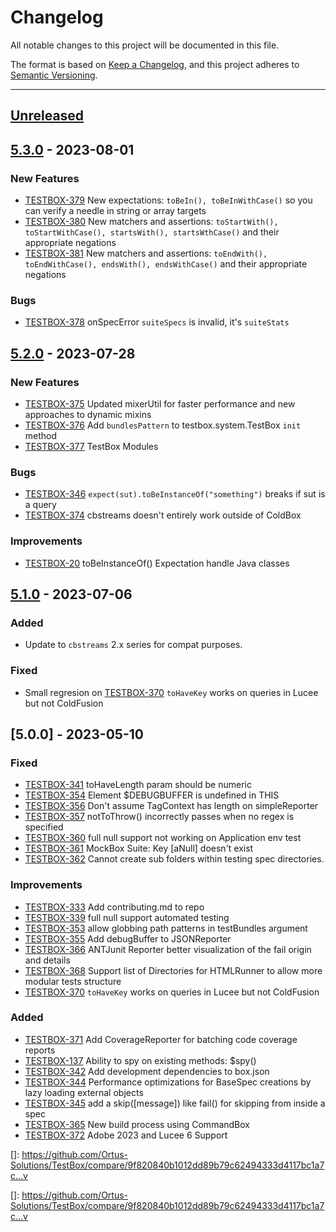# Changelog

All notable changes to this project will be documented in this file.

The format is based on [Keep a Changelog](https://keepachangelog.com/en/1.0.0/),
and this project adheres to [Semantic Versioning](https://semver.org/spec/v2.0.0.html).

* * *

## [Unreleased]

## [5.3.0] - 2023-08-01

### New Features

- [TESTBOX-379](https://ortussolutions.atlassian.net/browse/TESTBOX-379) New expectations: `toBeIn(), toBeInWithCase()` so you can verify a needle in string or array targets
- [TESTBOX-380](https://ortussolutions.atlassian.net/browse/TESTBOX-380) New matchers and assertions: `toStartWith(), toStartWithCase(), startsWith(), startsWthCase()` and their appropriate negations
- [TESTBOX-381](https://ortussolutions.atlassian.net/browse/TESTBOX-381) New matchers and assertions: `toEndWith(), toEndWithCase(), endsWith(), endsWithCase()` and their appropriate negations

### Bugs

- [TESTBOX-378](https://ortussolutions.atlassian.net/browse/TESTBOX-378) onSpecError `suiteSpecs` is invalid, it's `suiteStats`

## [5.2.0] - 2023-07-28

### New Features

- [TESTBOX-375](https://ortussolutions.atlassian.net/browse/TESTBOX-375) Updated mixerUtil for faster performance and new approaches to dynamic mixins
- [TESTBOX-376](https://ortussolutions.atlassian.net/browse/TESTBOX-376) Add `bundlesPattern` to testbox.system.TestBox `init` method
- [TESTBOX-377](https://ortussolutions.atlassian.net/browse/TESTBOX-377) TestBox Modules

### Bugs

- [TESTBOX-346](https://ortussolutions.atlassian.net/browse/TESTBOX-346) `expect(sut).toBeInstanceOf("something")` breaks if sut is a query
- [TESTBOX-374](https://ortussolutions.atlassian.net/browse/TESTBOX-374) cbstreams doesn't entirely work outside of ColdBox

### Improvements

- [TESTBOX-20](https://ortussolutions.atlassian.net/browse/TESTBOX-20) toBeInstanceOf() Expectation handle Java classes

## [5.1.0] - 2023-07-06

### Added

- Update to `cbstreams` 2.x series for compat purposes.

### Fixed

- Small regresion on [TESTBOX-370](https://ortussolutions.atlassian.net/browse/TESTBOX-370) `toHaveKey` works on queries in Lucee but not ColdFusion

## [5.0.0] - 2023-05-10

### Fixed

- [TESTBOX-341](https://ortussolutions.atlassian.net/browse/TESTBOX-341) toHaveLength param should be numeric
- [TESTBOX-354](https://ortussolutions.atlassian.net/browse/TESTBOX-354) Element $DEBUGBUFFER is undefined in THIS
- [TESTBOX-356](https://ortussolutions.atlassian.net/browse/TESTBOX-356) Don't assume TagContext has length on simpleReporter
- [TESTBOX-357](https://ortussolutions.atlassian.net/browse/TESTBOX-357) notToThrow() incorrectly passes when no regex is specified
- [TESTBOX-360](https://ortussolutions.atlassian.net/browse/TESTBOX-360) full null support not working on Application env test
- [TESTBOX-361](https://ortussolutions.atlassian.net/browse/TESTBOX-361)  MockBox Suite: Key \[aNull] doesn't exist
- [TESTBOX-362](https://ortussolutions.atlassian.net/browse/TESTBOX-362) Cannot create sub folders within testing spec directories.

### Improvements

- [TESTBOX-333](https://ortussolutions.atlassian.net/browse/TESTBOX-333) Add contributing.md to repo
- [TESTBOX-339](https://ortussolutions.atlassian.net/browse/TESTBOX-339) full null support automated testing
- [TESTBOX-353](https://ortussolutions.atlassian.net/browse/TESTBOX-353) allow globbing path patterns in testBundles argument
- [TESTBOX-355](https://ortussolutions.atlassian.net/browse/TESTBOX-355) Add debugBuffer to JSONReporter
- [TESTBOX-366](https://ortussolutions.atlassian.net/browse/TESTBOX-366) ANTJunit Reporter better visualization of the fail origin and details
- [TESTBOX-368](https://ortussolutions.atlassian.net/browse/TESTBOX-368) Support list of Directories for HTMLRunner to allow more modular tests structure
- [TESTBOX-370](https://ortussolutions.atlassian.net/browse/TESTBOX-370) `toHaveKey` works on queries in Lucee but not ColdFusion

### Added

- [TESTBOX-371](https://ortussolutions.atlassian.net/browse/TESTBOX-371) Add CoverageReporter for batching code coverage reports
- [TESTBOX-137](https://ortussolutions.atlassian.net/browse/TESTBOX-137) Ability to spy on existing methods: $spy()
- [TESTBOX-342](https://ortussolutions.atlassian.net/browse/TESTBOX-342) Add development dependencies to box.json
- [TESTBOX-344](https://ortussolutions.atlassian.net/browse/TESTBOX-344) Performance optimizations for BaseSpec creations by lazy loading external objects
- [TESTBOX-345](https://ortussolutions.atlassian.net/browse/TESTBOX-345) add a skip(\[message]) like fail() for skipping from inside a spec
- [TESTBOX-365](https://ortussolutions.atlassian.net/browse/TESTBOX-365) New build process using CommandBox
- [TESTBOX-372](https://ortussolutions.atlassian.net/browse/TESTBOX-372) Adobe 2023 and Lucee 6 Support

[Unreleased]: https://github.com/Ortus-Solutions/TestBox/compare/v5.3.0...HEAD

[5.3.0]: https://github.com/Ortus-Solutions/TestBox/compare/v5.2.0...v5.3.0

[5.2.0]: https://github.com/Ortus-Solutions/TestBox/compare/v5.1.0...v5.2.0

[5.1.0]: https://github.com/Ortus-Solutions/TestBox/compare/HEAD...v5.1.0

\[]: <https://github.com/Ortus-Solutions/TestBox/compare/9f820840b1012dd89b79c62494333d4117bc1a7c...v>

\[]: <https://github.com/Ortus-Solutions/TestBox/compare/9f820840b1012dd89b79c62494333d4117bc1a7c...v>
